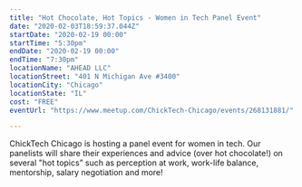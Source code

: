 ```yaml
---
title: "Hot Chocolate, Hot Topics - Women in Tech Panel Event"
date: "2020-02-03T18:59:37.044Z"
startDate: "2020-02-19 00:00"
startTime: "5:30pm"
endDate: "2020-02-19 00:00"
endTime: "7:30pm"
locationName: "AHEAD LLC"
locationStreet: "401 N Michigan Ave #3400"
locationCity: "Chicago"
locationState: "IL"
cost: "FREE"
eventUrl: "https://www.meetup.com/ChickTech-Chicago/events/268131881/"

---
```


ChickTech Chicago is hosting a panel event for women in tech. Our panelists will share their experiences and advice (over hot chocolate!) on several "hot topics” such as perception at work, work-life balance, mentorship, salary negotiation and more!

